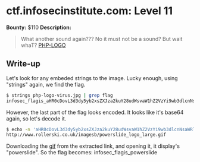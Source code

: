 # ctf.infosecinstitute.com: Level 11
**Bounty:** $110
**Description:**

> What another sound again???
> No it must not be a sound? But wait whaT?
> [PHP-LOGO](php-logo-virus.jpg)

## Write-up

Let's look for any embeded strings to the image. Lucky enough, using "strings" again, we find the flag.

```bash
$ strings php-logo-virus.jpg | grep flag
infosec_flagis_aHR0cDovL3d3dy5yb2xsZXJza2kuY28udWsvaW1hZ2VzYi9wb3dlcnNsaWRlX2xvZ29fbGFyZ2UuZ2lm
```

However, the last part of the flag looks encoded. It looks like it's base64 again, so let's decode it.

```bash
$ echo -n 'aHR0cDovL3d3dy5yb2xsZXJza2kuY28udWsvaW1hZ2VzYi9wb3dlcnNsaWRlX2xvZ29fbGFyZ2UuZ2lm' | base64 -d
http://www.rollerski.co.uk/imagesb/powerslide_logo_large.gif
```

Downloading the [gif](powerslide_logo_large.gif) from the extracted link, and opening it, it display's  "powerslide". So the flag becomes:
infosec_flagis_powerslide
